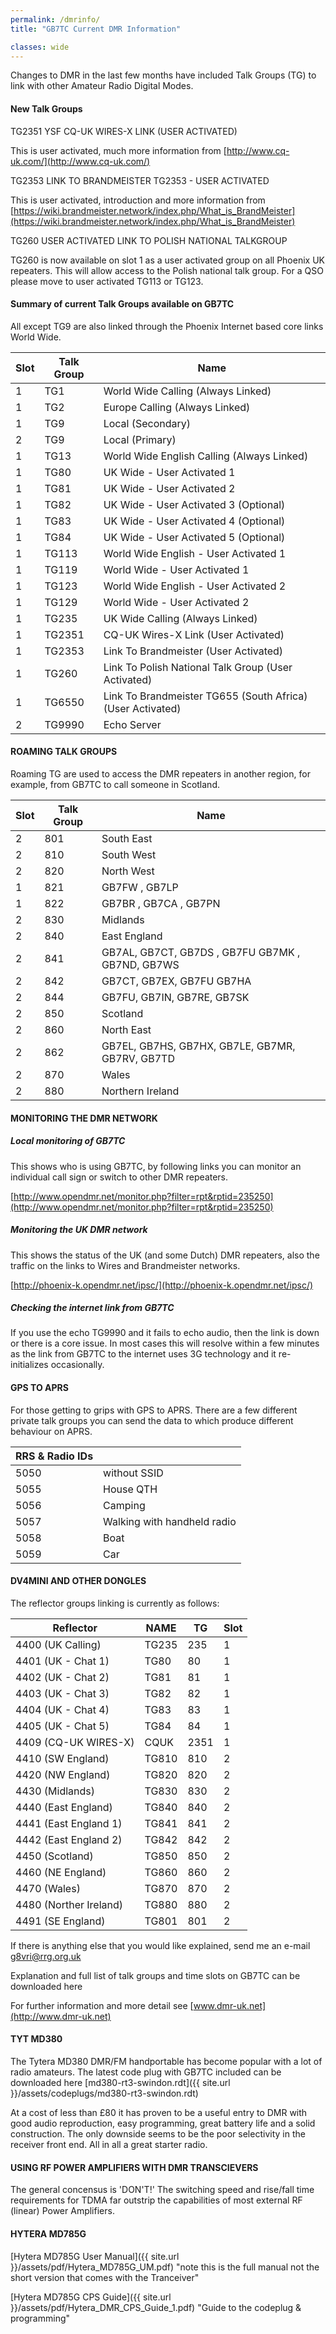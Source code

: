 ```yaml
---
permalink: /dmrinfo/
title: "GB7TC Current DMR Information"

classes: wide
---
```


Changes to DMR in the last few months have included Talk Groups (TG) to link with other Amateur Radio Digital Modes.

#### New Talk Groups

TG2351 YSF CQ-UK WIRES-X LINK (USER ACTIVATED)

This is user activated, much more information from [http://www.cq-uk.com/](http://www.cq-uk.com/)

TG2353 LINK TO BRANDMEISTER TG2353 - USER ACTIVATED

This is user activated, introduction and more information from [https://wiki.brandmeister.network/index.php/What_is_BrandMeister](https://wiki.brandmeister.network/index.php/What_is_BrandMeister)

TG260  USER ACTIVATED LINK TO POLISH NATIONAL TALKGROUP

TG260 is now available on slot 1 as a user activated group on all Phoenix UK repeaters. This will allow access to the Polish national talk group. For a QSO please move to user activated TG113 or TG123.
  
#### Summary of current Talk Groups available on GB7TC

All except TG9 are also linked through the Phoenix Internet based core links World Wide.  

|Slot|Talk Group| Name|
|---|---|---|
|1|TG1|World Wide Calling (Always Linked)|
|1|TG2|Europe Calling (Always Linked)|
|1|TG9|Local (Secondary)|
|2|TG9|Local (Primary)|
|1|TG13|World Wide English Calling (Always Linked)|
|1|TG80|UK Wide - User Activated 1|
|1|TG81|UK Wide - User Activated 2|
|1|TG82|UK Wide - User Activated 3 (Optional)|
|1|TG83|UK Wide - User Activated 4 (Optional)|
|1|TG84|UK Wide - User Activated 5 (Optional)|
|1|TG113|World Wide English - User Activated 1|
|1|TG119|World Wide - User Activated 1|
|1|TG123|World Wide English - User Activated 2|
|1|TG129|World Wide - User Activated 2|
|1|TG235|UK Wide Calling (Always Linked)|
|1|TG2351|CQ-UK Wires-X Link (User Activated)|
|1|TG2353|Link To Brandmeister (User Activated)|
|1|TG260|Link To Polish National Talk Group (User Activated)|
|1|TG6550|Link To Brandmeister TG655 (South Africa) (User Activated)|
|2|TG9990|Echo Server|

#### ROAMING TALK GROUPS

Roaming TG are used to access the DMR repeaters in another region, for example, from GB7TC to call someone in Scotland.

|Slot|Talk Group|Name|
|---|---|---|
|2|801|South East|
|2|810|South West|
|2|820|North West|
|1|821|GB7FW , GB7LP|
|1|822|GB7BR , GB7CA , GB7PN|
|2|830|Midlands|
|2|840|East England|
|2|841|GB7AL, GB7CT, GB7DS , GB7FU GB7MK , GB7ND, GB7WS|
|2|842|GB7CT, GB7EX, GB7FU GB7HA|
|2|844|GB7FU, GB7IN, GB7RE, GB7SK|
|2|850|Scotland|
|2|860|North East|
|2|862|GB7EL, GB7HS, GB7HX, GB7LE, GB7MR, GB7RV, GB7TD|
|2|870|Wales|
|2|880|Northern Ireland|

#### MONITORING THE DMR NETWORK

##### Local monitoring of GB7TC
This shows who is using GB7TC, by following links you can monitor an individual call sign or switch to other DMR repeaters.

[http://www.opendmr.net/monitor.php?filter=rpt&rptid=235250](http://www.opendmr.net/monitor.php?filter=rpt&rptid=235250)

##### Monitoring the UK DMR network
This shows the status of the UK (and some Dutch) DMR repeaters, also the traffic on the links to Wires and Brandmeister networks.

[http://phoenix-k.opendmr.net/ipsc/](http://phoenix-k.opendmr.net/ipsc/)

##### Checking the internet link from GB7TC

If you use the echo TG9990 and it fails to echo audio, then the link is down or there is a core issue. In most cases this will resolve within a few minutes as the link from GB7TC to the internet uses 3G technology and it re-initializes occasionally.

#### GPS TO APRS
For those getting to grips with GPS to APRS. There are a few different private talk groups you can send the data to which produce different behaviour on APRS.  

|RRS & Radio IDs| |
|---|---|
|5050|without SSID|
|5055|House QTH|
|5056|Camping|
|5057|Walking with handheld radio|
|5058|Boat|
|5059|Car|

#### DV4MINI AND OTHER DONGLES

The reflector groups linking is currently as follows:

|Reflector|NAME|TG|Slot|
|---|---|---|---|
|4400 (UK Calling)|TG235|235|1|
|4401 (UK - Chat 1)|TG80|80|1|
|4402 (UK - Chat 2)|TG81|81|1|
|4403 (UK - Chat 3)|TG82|82|1|
|4404 (UK - Chat 4)|TG83|83|1|
|4405 (UK - Chat 5)|TG84|84|1|
|4409 (CQ-UK WIRES-X)|CQUK|2351|1|
|4410 (SW England)|TG810|810|2|
|4420 (NW England)|TG820|820|2|
|4430 (Midlands)|TG830|830|2|
|4440 (East England)|TG840|840|2|
|4441 (East England 1)|TG841|841|2|
|4442 (East England 2)|TG842|842|2|
|4450 (Scotland)|TG850|850|2|
|4460 (NE England)|TG860|860|2|
|4470 (Wales)|TG870|870|2|
|4480 (Norther Ireland)|TG880|880|2|
|4491 (SE England)|TG801|801|2|

If there is anything else that you would like explained, send me an e-mail [g8vri@rrg.org.uk](mailto:g8vri@rrg.org.uk)

Explanation and full list of talk groups and time slots on GB7TC can be downloaded here

For further information and more detail see [www.dmr-uk.net](http://www.dmr-uk.net)

#### TYT MD380
The Tytera MD380 DMR/FM handportable has become popular with a lot of radio amateurs. The latest code plug with GB7TC included can be downloaded here [md380-rt3-swindon.rdt]({{ site.url }}/assets/codeplugs/md380-rt3-swindon.rdt)

At a cost of less than £80 it has proven to be a useful entry to DMR with good audio reproduction, easy programming, great battery life and a solid construction. The only downside seems to be the poor selectivity in the receiver front end. All in all a great starter radio.

#### USING RF POWER AMPLIFIERS WITH DMR TRANSCIEVERS
The general concensus is 'DON'T!' The switching speed and rise/fall time requirements for TDMA far outstrip the capabilities of most external RF (linear) Power Amplifiers. 

#### HYTERA MD785G

[Hytera MD785G User Manual]({{ site.url }}/assets/pdf/Hytera_MD785G_UM.pdf) "note this is the full manual not the short version that comes with the Tranceiver"

[Hytera MD785G CPS Guide]({{ site.url }}/assets/pdf/Hytera_DMR_CPS_Guide_1.pdf)  "Guide to the codeplug & programming"
